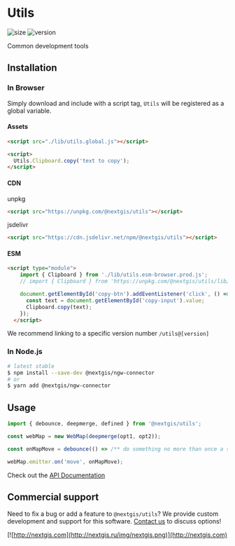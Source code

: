 # Utils

![size](https://img.shields.io/bundlephobia/minzip/@nextgis/utils) ![version](https://img.shields.io/npm/v/@nextgis/utils)

Common development tools

## Installation

### In Browser

Simply download and include with a script tag, `Utils` will be registered as a global variable.

#### Assets

```html
<script src="./lib/utils.global.js"></script>

<script>
  Utils.Clipboard.copy('text to copy');
</script>
```

#### CDN

unpkg

```html
<script src="https://unpkg.com/@nextgis/utils"></script>
```

jsdelivr

```html
<script src="https://cdn.jsdelivr.net/npm/@nextgis/utils"></script>
```

#### ESM

```html
<script type="module">
    import { Clipboard } from './lib/utils.esm-browser.prod.js';
    // import { Clipboard } from 'https://unpkg.com/@nextgis/utils/lib/utils.esm-browser.prod.js';

    document.getElementById('copy-btn').addEventListener('click', () => {
      const text = document.getElementById('copy-input').value;
      Clipboard.copy(text);
    });
  </script>
```

We recommend linking to a specific version number `/utils@[version]`

### In Node.js

```bash
# latest stable
$ npm install --save-dev @nextgis/ngw-connector
# or
$ yarn add @nextgis/ngw-connector
```

## Usage

```javascript
import { debounce, deepmerge, defined } from '@nextgis/utils';

const webMap = new WebMap(deepmerge(opt1, opt2));

const onMapMove = debounce(() => /** do something no more than once a second */, 1000);

webMap.emitter.on('move', onMapMove);

```

Check out the [API Documentation](../../markdown/utils.md)

## Commercial support

Need to fix a bug or add a feature to `@nextgis/utils`? We provide custom development and support for this software. [Contact us](http://nextgis.com/contact/) to discuss options!

[![http://nextgis.com](http://nextgis.ru/img/nextgis.png)](http://nextgis.com)
